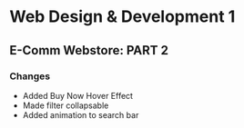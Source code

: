 # Web Design & Development 1
## E-Comm Webstore: PART 2

### Changes

- Added Buy Now Hover Effect
- Made filter collapsable
- Added animation to search bar